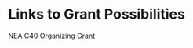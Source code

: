 # Links to Grant Possibilities

[NEA C40 Organizing Grant](https://www.nea.org/resource-library/c4o-organizing-grant)

